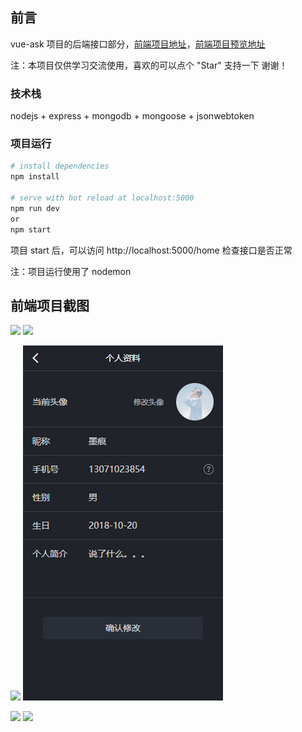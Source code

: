 ## 前言

vue-ask 项目的后端接口部分，[前端项目地址](https://github.com/yaozhongnan/vue-ask)，[前端项目预览地址](http://www.mohenc.top:8080)

注：本项目仅供学习交流使用，喜欢的可以点个 "Star" 支持一下 谢谢！

### 技术栈

nodejs + express + mongodb + mongoose + jsonwebtoken

### 项目运行

``` bash
# install dependencies
npm install	

# serve with hot reload at localhost:5000
npm run dev 
or 
npm start
```

项目 start 后，可以访问 http://localhost:5000/home 检查接口是否正常

注：项目运行使用了 nodemon

## 前端项目截图

![](https://raw.githubusercontent.com/yaozhongnan/vue-ask/master/screenshot/home.png) ![](https://raw.githubusercontent.com/yaozhongnan/vue-ask/master/screenshot/register.png)

![](https://raw.githubusercontent.com/yaozhongnan/vue-ask/master/screenshot/my.png) ![](https://raw.githubusercontent.com/yaozhongnan/Mohen_AskAppClient/master/screenshot/data.png)

![](https://raw.githubusercontent.com/yaozhongnan/vue-ask/master/screenshot/ask.png) ![](https://raw.githubusercontent.com/yaozhongnan/vue-ask/master/screenshot/search.png)
